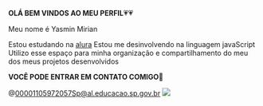 **OLÁ BEM VINDOS AO MEU PERFIL**💗💗

Meu nome é Yasmin Mirian

Estou estudando na [alura](https:/www.alura.com.br)
Estou me desinvolvendo na linguagem javaScript
Utilizo esse espaço para minha organização e compartilhamento do meu dos meus projetos desenvolvidos

**VOCÊ PODE ENTRAR EM CONTATO COMIGO**💌

@00001105972057Sp@al.educacao.sp.gov.br
![](https://media1.tenor.com/m/nisaHYy8yAYAAAAd/besito-catlove.gif)

